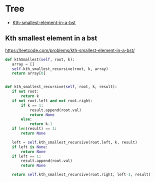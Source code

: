  # Tree

+ [Kth-smallest-element-in-a-bst](#kth-smallest-element-in-a-bst)

 ## Kth smallest element in a bst

 https://leetcode.com/problems/kth-smallest-element-in-a-bst/ 

 ```python
def kthSmallest(self, root, k):
    array = []
    self.kth_smallest_recursive(root, k, array)
    return array[0]


def kth_smallest_recursive(self, root, k, result):
    if not root:
        return k
    if not root.left and not root.right:
        if k == 1:
            result.append(root.val)
            return None
        else:
            return k-1
    if len(result) == 1:
        return None

    left = self.kth_smallest_recursive(root.left, k, result)
    if left is None:
        return None
    if left == 1:
        result.append(root.val)
        return None

    return self.kth_smallest_recursive(root.right, left-1, result)

 ```